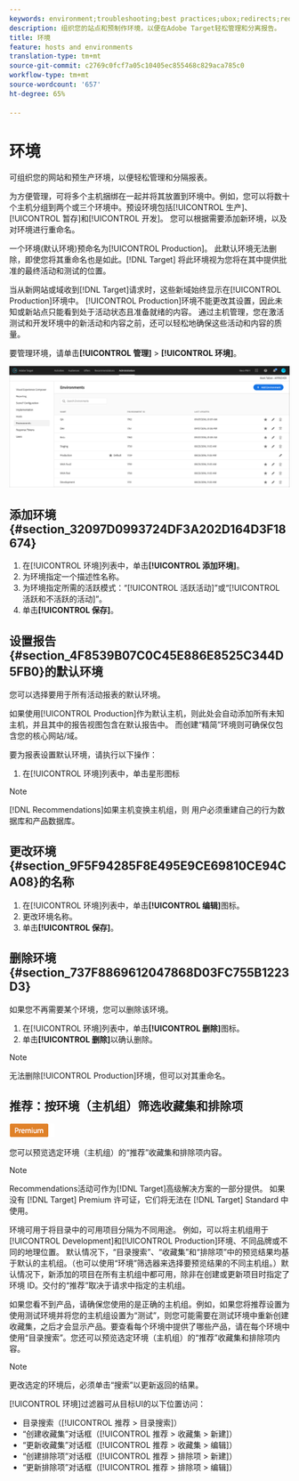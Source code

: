 ```yaml
---
keywords: environment;troubleshooting;best practices;ubox;redirects;redirect;whitelist;blacklist;blocklist;allowlist
description: 组织您的站点和预制作环境，以便在Adobe Target轻松管理和分离报告。
title: 环境
feature: hosts and environments
translation-type: tm+mt
source-git-commit: c2769c0fcf7a05c10405ec855468c829aca785c0
workflow-type: tm+mt
source-wordcount: '657'
ht-degree: 65%

---
```



# 环境

可组织您的网站和预生产环境，以便轻松管理和分隔报表。

为方便管理，可将多个主机捆绑在一起并将其放置到环境中。例如，您可以将数十个主机分组到两个或三个环境中。预设环境包括[!UICONTROL 生产]、[!UICONTROL 暂存]和[!UICONTROL 开发]。 您可以根据需要添加新环境，以及对环境进行重命名。

一个环境(默认环境)预命名为[!UICONTROL Production]。 此默认环境无法删除，即使您将其重命名也是如此。[!DNL Target] 将此环境视为您将在其中提供批准的最终活动和测试的位置。

当从新网站或域收到[!DNL Target]请求时，这些新域始终显示在[!UICONTROL Production]环境中。 [!UICONTROL Production]环境不能更改其设置，因此未知或新站点只能看到处于活动状态且准备就绪的内容。 通过主机管理，您在激活测试和开发环境中的新活动和内容之前，还可以轻松地确保这些活动和内容的质量。

要管理环境，请单击&#x200B;**[!UICONTROL 管理]** > **[!UICONTROL 环境]**。

![环境列表](/help/administrating-target/assets/environments.png)

## 添加环境{#section_32097D0993724DF3A202D164D3F18674}

1. 在[!UICONTROL 环境]列表中，单击&#x200B;**[!UICONTROL 添加环境]**。
1. 为环境指定一个描述性名称。
1. 为环境指定所需的活跃模式：“[!UICONTROL 活跃活动]”或“[!UICONTROL 活跃和不活跃的活动]”。
1. 单击&#x200B;**[!UICONTROL 保存]**。

## 设置报告{#section_4F8539B07C0C45E886E8525C344D5FB0}的默认环境

您可以选择要用于所有活动报表的默认环境。

如果使用[!UICONTROL Production]作为默认主机，则此处会自动添加所有未知主机，并且其中的报告视图包含在默认报告中。 而创建“精简”环境则可确保仅包含您的核心网站/域。

要为报表设置默认环境，请执行以下操作：

1. 在[!UICONTROL 环境]列表中，单击星形图标

>[!NOTE]
>
>[!DNL Recommendations]如果主机变换主机组，则 用户必须重建自己的行为数据库和产品数据库。

## 更改环境{#section_9F5F94285F8E495E9CE69810CE94CA08}的名称

1. 在[!UICONTROL 环境]列表中，单击&#x200B;**[!UICONTROL 编辑]**&#x200B;图标。
1. 更改环境名称。
1. 单击&#x200B;**[!UICONTROL 保存]**。

## 删除环境{#section_737F8869612047868D03FC755B1223D3}

如果您不再需要某个环境，您可以删除该环境。

1. 在[!UICONTROL 环境]列表中，单击&#x200B;**[!UICONTROL 删除]**&#x200B;图标。
1. 单击&#x200B;**[!UICONTROL 删除]**&#x200B;以确认删除。

>[!NOTE]
>
>无法删除[!UICONTROL Production]环境，但可以对其重命名。

## 推荐：按环境（主机组）筛选收藏集和排除项

![Premium 徽章](/help/assets/premium.png)

您可以预览选定环境（主机组）的“推荐”收藏集和排除项内容。

>[!NOTE]
>
>Recommendations活动可作为[!DNL Target]高级解决方案的一部分提供。 如果没有 [!DNL Target] Premium 许可证，它们将无法在 [!DNL Target] Standard 中使用。

环境可用于将目录中的可用项目分隔为不同用途。 例如，可以将主机组用于[!UICONTROL Development]和[!UICONTROL Production]环境、不同品牌或不同的地理位置。 默认情况下，“目录搜索”、“收藏集”和“排除项”中的预览结果均基于默认的主机组。（也可以使用“环境”筛选器来选择要预览结果的不同主机组。）默认情况下，新添加的项目在所有主机组中都可用，除非在创建或更新项目时指定了环境 ID。交付的“推荐”取决于请求中指定的主机组。

如果您看不到产品，请确保您使用的是正确的主机组。例如，如果您将推荐设置为使用测试环境并将您的主机组设置为“测试”，则您可能需要在测试环境中重新创建收藏集，之后才会显示产品。要查看每个环境中提供了哪些产品，请在每个环境中使用“目录搜索”。您还可以预览选定环境（主机组）的“推荐”收藏集和排除项内容。

>[!NOTE]
>更改选定的环境后，必须单击“搜索”以更新返回的结果。

[!UICONTROL 环境]过滤器可从目标UI的以下位置访问：

* 目录搜索（[!UICONTROL 推荐 > 目录搜索]）
* “创建收藏集”对话框（[!UICONTROL 推荐 > 收藏集 > 新建]）
* “更新收藏集”对话框（[!UICONTROL 推荐 > 收藏集 > 编辑]）
* “创建排除项”对话框（[!UICONTROL 推荐 > 排除项 > 新建]）
* “更新排除项”对话框（[!UICONTROL 推荐 > 排除项 > 编辑]）